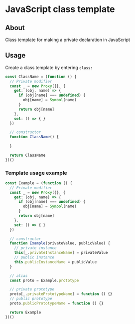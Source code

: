 # JavaScript class template

## About

Class template for making a private declaration in JavaScript

## Usage

Create a class template by entering `class:`

``` javascript
const ClassName = (function () {
  // Private modifier
  const _ = new Proxy({}, {
    get: (obj, name) => {
      if (obj[name] === undefined) {
        obj[name] = Symbol(name)
      }
      return obj[name]
    },
    set: () => { }
  })

  // constructor
  function ClassName() {
    
  }

  return ClassName
})()
```

### Template usage example

``` javascript
const Example = (function () {
  // Private modifier
  const _ = new Proxy({}, {
    get: (obj, name) => {
      if (obj[name] === undefined) {
        obj[name] = Symbol(name)
      }
      return obj[name]
    },
    set: () => { }
  })

  // constructor
  function Example(privateValue, publicValue) {
    // private instance
    this[_.privateInstanceName] = privateValue
    // public instance
    this.publicInstanceName = publicValue
  }

  // alias
  const proto = Example.prototype

  // private prototype
  proto[_.privatePrototypeName] = function () {}
  // public prototype
  proto.publicPrototypeName = function () {}

  return Example
})()
```